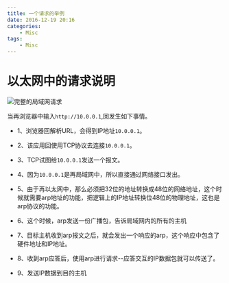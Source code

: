 ```yaml
---
title: 一个请求的举例
date: 2016-12-19 20:16
categories:
	- Misc
tags:
	- Misc
---
```


# 以太网中的请求说明
![完整的局域网请求](http://7xrn62.com1.z0.glb.clouddn.com/bc0cef13681c9638eca07a49b2fb95cf.png)


当再浏览器中输入`http://10.0.0.1`,回发生如下事情。

* 1、浏览器回解析URL，会得到IP地址`10.0.0.1`。

* 2、该应用回使用TCP协议去连接`10.0.0.1`。

* 3、TCP试图给`10.0.0.1`发送一个报文。

* 4、因为`10.0.0.1`是再局域网中，所以直接通过网络接口发出。

* 5、由于再以太网中，那么必须把32位的地址转换成48位的网络地址，这个时候就需要arp地址的功能，把逻辑上的IP地址转换位48位的物理地址，这也是arp协议的功能。

* 6、这个时候，arp发送一份广播包，告诉局域网内的所有的主机

* 7、目标主机收到arp报文之后，就会发出一个响应的arp，这个响应中包含了硬件地址和IP地址。

* 8、收到arp应答后，使用arp进行请求--应答交互的IP数据包就可以传送了。

* 9、发送IP数据到目的主机
